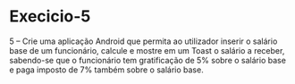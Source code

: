 # Execicio-5
5 – Crie uma aplicação Android que permita ao utilizador inserir o salário base de um funcionário, calcule e mostre em um Toast o salário a receber, sabendo-se que o funcionário tem gratificação de 5% sobre o salário base e paga imposto de 7% também sobre o salário base.
